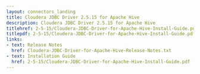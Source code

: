 ```yaml
---
layout: connectors_landing
title: Cloudera JDBC Driver 2.5.15 for Apache Hive
description: Cloudera JDBC Driver 2.5.15 for Apache Hive
titlehref: 2-5-15/Cloudera-JDBC-Driver-for-Apache-Hive-Install-Guide.pdf
titlepdf: 2-5-15/Cloudera-JDBC-Driver-for-Apache-Hive-Install-Guide.pdf
links:
- text: Release Notes
  href: Cloudera-JDBC-Driver-for-Apache-Hive-Release-Notes.txt
- text: Installation Guide
  href: 2-5-15/Cloudera-JDBC-Driver-for-Apache-Hive-Install-Guide.pdf
---
```

